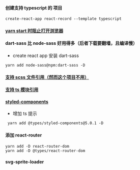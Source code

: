#### 创建支持 typescript 的 项目
```
create-react-app react-record --template typescript
```

#### [yarn start 时阻止打开浏览器](https://coderrocketfuel.com/article/stop-create-react-app-from-opening-a-browser-window-on-start)

#### dart-sass 比 node-sass 好用得多（后者下载要翻墙，且编译慢）
* create react app 安装 dart-sass
```
yarn add node-sass@npm:dart-sass -D
```

#### [支持 scss 文件引用（然而这个项目不用）](https://create-react-app.dev/docs/adding-a-sass-stylesheet)

#### [支持 ts 模块引用](https://create-react-app.dev/docs/importing-a-component#absolute-imports)

#### [styled-components](https://github.com/styled-components/styled-components)
* 增加 ts 提示
```
 yarn add @types/styled-components@5.0.1 -D
```

#### 添加 react-router
```
yarn add -D react-router-dom
yarn add -D @types/react-router-dom
```

#### svg-sprite-loader